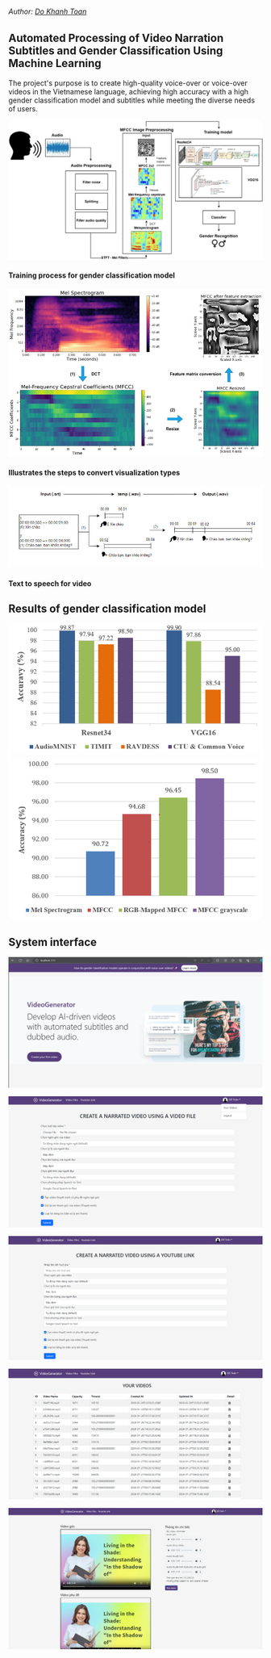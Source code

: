 <h6 align="left">Author: <a href="https://github.com/toandokhanh">Do Khanh Toan<a/> </h6>

## Automated Processing of Video Narration Subtitles and Gender Classification Using Machine Learning

The project's purpose is to create high-quality voice-over or voice-over videos in the Vietnamese language, achieving high accuracy with a high gender classification model and subtitles while meeting the diverse needs of users.


![alt text](images/model2%20(2).jpg)

#### Training process for gender classification model


![alt text](images/tienxulyamthanh.jpg)
#### Illustrates the steps to convert visualization types

![alt text](images/srttowav.jpg)
#### Text to speech for video

## Results of gender classification model
![alt text](images/result_based_data.png)
![alt text](images/result_4typedata.png)

## System interface
![alt text](images/image.png)

![alt text](images/giaodien1_v2.png)

![alt text](images/giaodien2%20-%20Copy.png)

![alt text](images/giaodienyourvideos.png)

![alt text](images/giaodienchitiet.png)